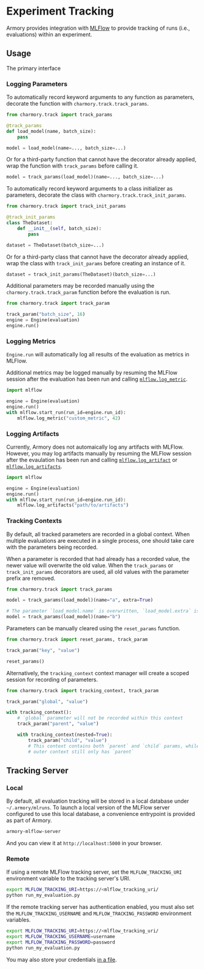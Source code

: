 # Experiment Tracking

Armory provides integration with [MLFlow] to provide tracking of runs (i.e.,
evaluations) within an experiment.

## Usage

The primary interface

### Logging Parameters

To automatically record keyword arguments to any function as parameters,
decorate the function with `charmory.track.track_params`.

```python
from charmory.track import track_params

@track_params
def load_model(name, batch_size):
    pass

model = load_model(name=..., batch_size=...)
```

Or for a third-party function that cannot have the decorator already applied,
wrap the function with `track_params` before calling it.

```python
model = track_params(load_model)(name=..., batch_size=...)
```

To automatically record keyword arguments to a class initializer as parameters,
decorate the class with `charmory.track.track_init_params`.

```python
from charmory.track import track_init_params

@track_init_params
class TheDataset:
    def __init__(self, batch_size):
        pass

dataset = TheDataset(batch_size=...)
```

Or for a third-party class that cannot have the decorator already applied,
wrap the class with `track_init_params` before creating an instance of it.

```python
dataset = track_init_params(TheDataset)(batch_size=...)
```

Additional parameters may be recorded manually using the
`charmory.track.track_param` function before the evaluation is run.

```python
from charmory.track import track_param

track_param("batch_size", 16)
engine = Engine(evaluation)
engine.run()
```

### Logging Metrics

`Engine.run` will automatically log all results of the evaluation as metrics
in MLFlow.

Additional metrics may be logged manually by resuming the MLFlow session after
the evaluation has been run and calling [`mlflow.log_metric`].

```python
import mlflow

engine = Engine(evaluation)
engine.run()
with mlflow.start_run(run_id=engine.run_id):
    mlflow.log_metric("custom_metric", 42)
```

### Logging Artifacts

Currently, Armory does not automaically log any artifacts with MLFlow. However,
you may log artifacts manually by resuming the MLFlow session after the
evaulation has been run and calling [`mlflow.log_artifact`] or
[`mlflow.log_artifacts`].

```python
import mlflow

engine = Engine(evaluation)
engine.run()
with mlflow.start_run(run_id=engine.run_id):
    mlflow.log_artifacts("path/to/artifacts")
```

### Tracking Contexts

By default, all tracked parameters are recorded in a global context. When
multiple evaluations are executed in a single process, one should take care
with the parameters being recorded.

When a parameter is recorded that had already has a recorded value, the newer
value will overwrite the old value. When the `track_params` or
`track_init_params` decorators are used, all old values with the parameter
prefix are removed.

```python
from charmory.track import track_params

model = track_params(load_model)(name="a", extra=True)

# The parameter `load_model.name` is overwritten, `load_model.extra` is removed
model = track_params(load_model)(name="b")
```

Parameters can be manually cleared using the `reset_params` function.

```python
from charmory.track import reset_params, track_param

track_param("key", "value")

reset_params()
```

Alternatively, the `tracking_context` context manager will create a scoped
session for recording of parameters.

```python
from charmory.track import tracking_context, track_param

track_param("global", "value")

with tracking_context():
    # `global` parameter will not be recorded within this context
    track_param("parent", "value")

    with tracking_context(nested=True):
        track_param("child", "value")
        # This context contains both `parent` and `child` params, while the
        # outer context still only has `parent`
```

## Tracking Server

### Local

By default, all evaluation tracking will be stored in a local database under
`~/.armory/mlruns`. To launch a local version of the MLFlow server configured to
use this local database, a convenience entrypoint is provided as part of Armory.

```sh
armory-mlflow-server
```

And you can view it at `http://localhost:5000` in your browser.

### Remote

If using a remote MLFlow tracking server, set the `MLFLOW_TRACKING_URI`
environment variable to the tracking server's URI.

```sh
export MLFLOW_TRACKING_URI=https://<mlflow_tracking_uri/
python run_my_evaluation.py
```

If the remote tracking server has authentication enabled, you must also set the
`MLFLOW_TRACKING_USERNAME` and `MLFLOW_TRACKING_PASSWORD` environment variables.

```sh
export MLFLOW_TRACKING_URI=https://<mlflow_tracking_uri/
export MLFLOW_TRACKING_USERNAME=username
export MLFLOW_TRACKING_PASSWORD=password
python run_my_evaluation.py
```

You may also store your credentials
[in a file](https://mlflow.org/docs/latest/auth/index.html#using-credentials-file).

[MLFlow]: (https://mlflow.org/docs/latest/tracking.html)
[`mlflow.log_metric`]: (https://mlflow.org/docs/latest/python_api/mlflow.html#mlflow.log_metric)
[`mlflow.log_artifact`]: (https://mlflow.org/docs/latest/python_api/mlflow.html#mlflow.log_artifact)
[`mlflow.log_artifacts`]: (https://mlflow.org/docs/latest/python_api/mlflow.html#mlflow.log_artifacts)